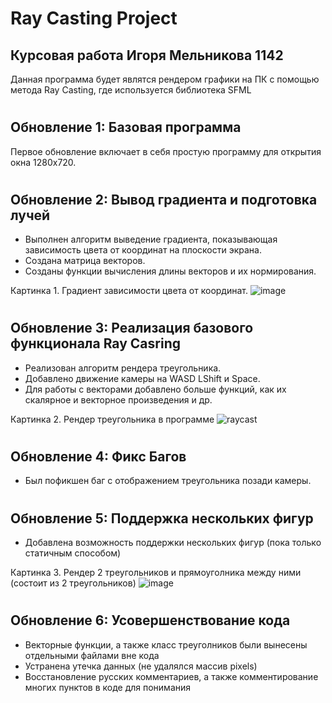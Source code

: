 # Ray Casting Project
## Курсовая работа Игоря Мельникова 1142
Данная программа будет являтся рендером графики на ПК с помощью метода Ray Casting, где используется библиотека SFML
#
## Обновление 1: Базовая программа
Первое обновление включает в себя простую программу для открытия окна 1280x720.
#
## Обновление 2: Вывод градиента и подготовка лучей
- Выполнен алгоритм выведение градиента, показывающая зависимость цвета от координат на плоскости экрана.
- Создана матрица векторов.
- Созданы функции вычисления длины векторов и их нормирования.

Картинка 1. Градиент зависимости цвета от координат. 
![image](https://user-images.githubusercontent.com/68777353/162453295-7d37e82a-194e-45e4-93d8-44866831c61d.png)
 #
 ## Обновление 3: Реализация базового функционала Ray Casring
 - Реализован алгоритм рендера треугольника.
 - Добавлено движение камеры на WASD LShift и Space.
 - Для работы с векторами добавлено больше функций, как их скалярное и векторное произведения и др.

Картинка 2. Рендер треугольника в программе
![raycast](https://user-images.githubusercontent.com/68777353/167572396-ea7efa12-fd6f-48c4-aee1-cea327de003a.gif)
#
## Обновление 4: Фикс Багов
- Был пофикшен баг с отображением треугольника позади камеры.
#
## Обновление 5: Поддержка нескольких фигур
- Добавлена возможность поддержки нескольких фигур (пока только статичным способом)

Картинка 3. Рендер 2 треугольников и прямоуголника между ними (состоит из 2 треугольников)
![image](https://user-images.githubusercontent.com/68777353/167726958-19293940-8572-4df1-8c05-d7ca85d7b1c0.png)

#
## Обновление 6: Усовершенствование кода
- Векторные функции, а также класс треуголников были вынесены отдельными файлами вне кода
- Устранена утечка данных (не удалялся массив pixels)
- Восстановление русских комментариев, а также комментирование многих пунктов в коде для понимания
